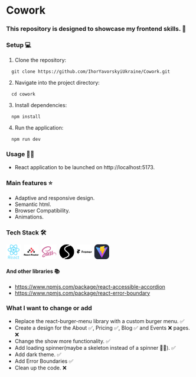 # Cowork

### This repository is designed to showcase my frontend skills. :muscle:
### Setup :computer:
1. Clone the repository:
```
  git clone https://github.com/IhorYavorskyiUkraine/Cowork.git
```
2. Navigate into the project directory:
```
  cd cowork
```
3. Install dependencies:
```
  npm install
```
4. Run the application:
```
  npm run dev
```
### Usage :man_technologist:
- React application to be launched on http://localhost:5173.
### Main features :star:
- Adaptive and responsive design.
- Semantic html.
- Browser Compatibility.
- Animations.
### Tech Stack :hammer_and_wrench:
<img src="https://github.com/devicons/devicon/blob/master/icons/react/react-original-wordmark.svg" alt="React" title="React" width="40" height="40"/>&nbsp;
<img src="https://github.com/devicons/devicon/blob/master/icons/reactrouter/reactrouter-original-wordmark.svg" alt="React Router" title="React Router" width="40" height="40"/>&nbsp;
<img src="https://github.com/devicons/devicon/blob/master/icons/sass/sass-original.svg" alt="SASS" title="SASS" width="40" height="40"/>&nbsp;
<img src="https://github.com/devicons/devicon/blob/master/icons/swiper/swiper-original.svg" alt="Swiper" title="Swiper" width="40" height="40"/>&nbsp;
<img src="https://github.com/devicons/devicon/blob/master/icons/framermotion/framermotion-original-wordmark.svg" alt="FramerMotion" title="FramerMotion" width="40" height="40"/>&nbsp;
<img src="https://github.com/tandpfun/skill-icons/blob/main/icons/Vite-Dark.svg" alt="Vite" title="Vite" width="40" height="40"/>&nbsp;
#### And other libraries :books:
- https://www.npmjs.com/package/react-accessible-accordion
- https://www.npmjs.com/package/react-error-boundary
### What I want to change or add
- Replace the react-burger-menu library with a custom burger menu. :white_check_mark:
- Create a design for the About :white_check_mark:, Pricing :white_check_mark:, Blog :white_check_mark: and Events :x: pages. :x:
- Сhange the show more functionality. :white_check_mark:
- Add loading spinner(maybe a skeleton instead of a spinner :man_shrugging:). :white_check_mark:
- Add dark theme. :white_check_mark:
- Add Error Boundaries :white_check_mark:
- Сlean up the code. :x: